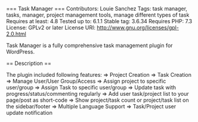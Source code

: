 === Task Manager ===
Contributors: Louie Sanchez
Tags: task manager, tasks, manager, project management tools, manage different types of task
Requires at least: 4.8
Tested up to: 6.1.1
Stable tag: 3.6.34
Requires PHP: 7.3
License: GPLv2 or later
License URI: http://www.gnu.org/licenses/gpl-2.0.html

Task Manager is a fully comprehensive task management plugin for WordPress.

== Description ==

The plugin included following features:
=> Project Creation
=> Task Creation
=> Manage User/User Group/Access
=> Assign project to specific user/group
=> Assign Task to specific user/group
=> Update task with progress/status/commenting regularly
=> Add user task/project list to your page/post as short-code
=> Show project/task count or project/task list on the sidebar/footer
=> Multiple Language Support
=> Task/Project user update notification

